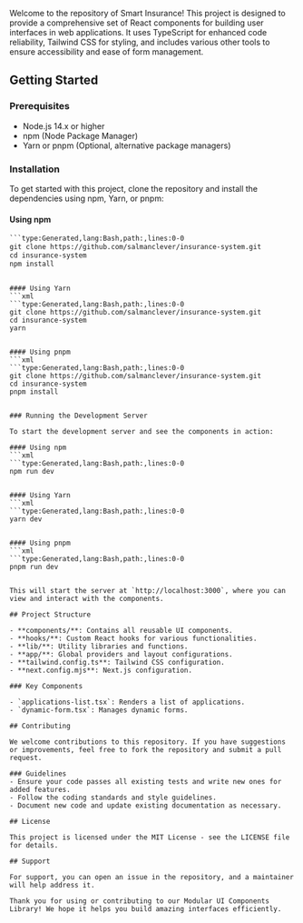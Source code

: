 

Welcome to the repository of Smart Insurance! This project is designed to provide a comprehensive set of React components for building user interfaces in web applications. It uses TypeScript for enhanced code reliability, Tailwind CSS for styling, and includes various other tools to ensure accessibility and ease of form management.

## Getting Started

### Prerequisites

- Node.js 14.x or higher
- npm (Node Package Manager)
- Yarn or pnpm (Optional, alternative package managers)

### Installation

To get started with this project, clone the repository and install the dependencies using npm, Yarn, or pnpm:

#### Using npm
```xml
```type:Generated,lang:Bash,path:,lines:0-0
git clone https://github.com/salmanclever/insurance-system.git
cd insurance-system
npm install
```


```

#### Using Yarn
```xml
```type:Generated,lang:Bash,path:,lines:0-0
git clone https://github.com/salmanclever/insurance-system.git
cd insurance-system
yarn
```


```

#### Using pnpm
```xml
```type:Generated,lang:Bash,path:,lines:0-0
git clone https://github.com/salmanclever/insurance-system.git
cd insurance-system
pnpm install
```


```

### Running the Development Server

To start the development server and see the components in action:

#### Using npm
```xml
```type:Generated,lang:Bash,path:,lines:0-0
npm run dev
```


```

#### Using Yarn
```xml
```type:Generated,lang:Bash,path:,lines:0-0
yarn dev
```


```

#### Using pnpm
```xml
```type:Generated,lang:Bash,path:,lines:0-0
pnpm run dev
```

```

This will start the server at `http://localhost:3000`, where you can view and interact with the components.

## Project Structure

- **components/**: Contains all reusable UI components.
- **hooks/**: Custom React hooks for various functionalities.
- **lib/**: Utility libraries and functions.
- **app/**: Global providers and layout configurations.
- **tailwind.config.ts**: Tailwind CSS configuration.
- **next.config.mjs**: Next.js configuration.

### Key Components

- `applications-list.tsx`: Renders a list of applications.
- `dynamic-form.tsx`: Manages dynamic forms.

## Contributing

We welcome contributions to this repository. If you have suggestions or improvements, feel free to fork the repository and submit a pull request.

### Guidelines
- Ensure your code passes all existing tests and write new ones for added features.
- Follow the coding standards and style guidelines.
- Document new code and update existing documentation as necessary.

## License

This project is licensed under the MIT License - see the LICENSE file for details.

## Support

For support, you can open an issue in the repository, and a maintainer will help address it.

Thank you for using or contributing to our Modular UI Components Library! We hope it helps you build amazing interfaces efficiently.